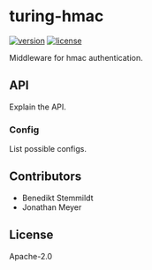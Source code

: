 # turing-hmac

[![version](https://img.shields.io/npm/v/turing-hmac.svg)](https://www.npmjs.com/package/turing-hmac) [![license](https://img.shields.io/npm/l/turing-hmac.svg)](./LICENSE)

Middleware for hmac authentication.

## API

Explain the API.

### Config

List possible configs.

## Contributors

- Benedikt Stemmildt
- Jonathan Meyer

## License

Apache-2.0
